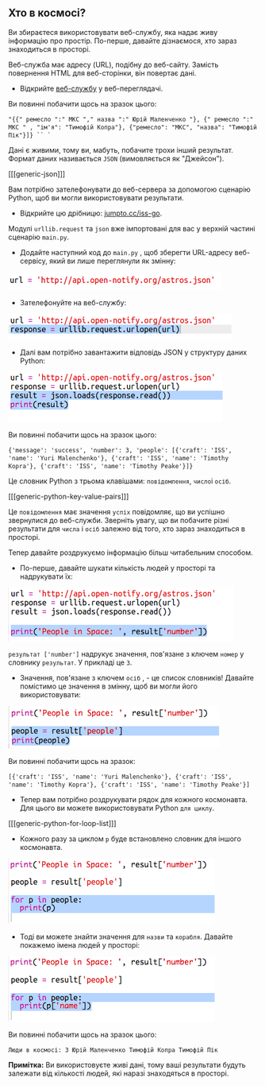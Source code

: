 ## Хто в космосі?

Ви збираєтеся використовувати веб-службу, яка надає живу інформацію про простір. По-перше, давайте дізнаємося, хто зараз знаходиться в просторі.

Веб-служба має адресу (URL), подібну до веб-сайту. Замість повернення HTML для веб-сторінки, він повертає дані.

+ Відкрийте <a href="http://api.open-notify.org/astros.json" target="_blank">веб-службу</a> у веб-переглядачі.

Ви повинні побачити щось на зразок цього:

    "{{" ремесло ":" МКС "," назва ":" Юрій Маленченко "}, {" ремесло ":" МКС " , "ім'я": "Тимофій Копра"}, {"ремесло": "МКС", "назва": "Тимофій Пік"}]} `` `
    

Дані є живими, тому ви, мабуть, побачите трохи інший результат. Формат даних називається `JSON` (вимовляється як "Джейсон").

[[[generic-json]]]

Вам потрібно зателефонувати до веб-сервера за допомогою сценарію Python, щоб ви могли використовувати результати.

+ Відкрийте цю дрібницю: <a href="http://jumpto.cc/iss-go" target="_blank">jumpto.cc/iss-go</a>.

Модулі `urllib.request` та `json` вже імпортовані для вас у верхній частині сценарію `main.py`.

+ Додайте наступний код до `main.py` , щоб зберегти URL-адресу веб-сервісу, який ви лише переглянули як змінну:

![скріншот](images/iss-url.png)

+ Зателефонуйте на веб-службу:

![скріншот](images/iss-request.png)

+ Далі вам потрібно завантажити відповідь JSON у структуру даних Python:

![скріншот](images/iss-result.png)

Ви повинні побачити щось на зразок цього:

    {'message': 'success', 'number': 3, 'people': [{'craft': 'ISS', 'name': 'Yuri Malenchenko'}, {'craft': 'ISS', 'name': 'Timothy Kopra'}, {'craft': 'ISS', 'name': 'Timothy Peake'}]}
    

Це словник Python з трьома клавішами: `повідомлення`, `число`і `осіб`.

[[[generic-python-key-value-pairs]]]

Це `повідомлення` має значення `успіх` повідомляє, що ви успішно звернулися до веб-служби. Зверніть увагу, що ви побачите різні результати для `числа` і `осіб` залежно від того, хто зараз знаходиться в просторі.

Тепер давайте роздрукуємо інформацію більш читабельним способом.

+ По-перше, давайте шукати кількість людей у ​​просторі та надрукувати їх:

![скріншот](images/iss-number.png)

`результат ['number']` надрукує значення, пов'язане з ключем `номер` у словнику `результат`. У прикладі це `3`.

+ Значення, пов'язане з ключем `осіб` , - це список словників! Давайте помістимо це значення в змінну, щоб ви могли його використовувати:

![скріншот](images/iss-people.png)

Ви повинні побачити щось на зразок:

    [{'craft': 'ISS', 'name': 'Yuri Malenchenko'}, {'craft': 'ISS', 'name': 'Timothy Kopra'}, {'craft': 'ISS', 'name': 'Timothy Peake'}]
    

+ Тепер вам потрібно роздрукувати рядок для кожного космонавта. Для цього ви можете використовувати Python `для циклу`.

[[[generic-python-for-loop-list]]]

+ Кожного разу за циклом `p` буде встановлено словник для іншого космонавта.

![скріншот](images/iss-people-1a.png)

+ Тоді ви можете знайти значення для `назви` та `корабля`. Давайте покажемо імена людей у ​​просторі:

![скріншот](images/iss-people-2.png)

Ви повинні побачити щось на зразок цього:

    Люди в космосі: 3 Юрій Маленченко Тимофій Копра Тимофій Пік
    

**Примітка:** Ви використовуєте живі дані, тому ваші результати будуть залежати від кількості людей, які наразі знаходяться в просторі.